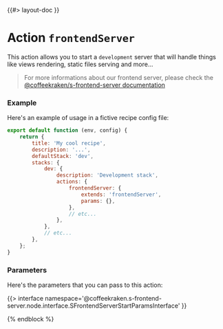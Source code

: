 <!--
/**
 * @name            frontendServer
 *
 * @TODO            namespace       doc.recipes.actions
 *
 * @type            Markdown
 * @platform        md
 * @status          stable
 * @menu            Documentation / Recipes / Actions          /doc/recipes/actions/frontendServer
 *
 * @since           2.0.0
 * @author    Olivier Bossel <olivier.bossel@gmail.com> (https://coffeekraken.io)
 */
-->

{{#> layout-doc }}

# Action `frontendServer`

This action allows you to start a `development` server that will handle things like views rendering, static files serving and more...

> For more informations about our frontend server, please check the [@coffeekraken/s-frontend-server documentation](/@coffeekraken/s-frontend-server/doc/readme)

### Example

Here's an example of usage in a fictive recipe config file:

```js
export default function (env, config) {
    return {
        title: 'My cool recipe',
        description: '...',
        defaultStack: 'dev',
        stacks: {
            dev: {
                description: 'Development stack',
                actions: {
                    frontendServer: {
                        extends: 'frontendServer',
                        params: {},
                    },
                    // etc...
                },
            },
            // etc...
        },
    };
}
```

### Parameters

Here's the parameters that you can pass to this action:

{{> interface namespace='@coffeekraken.s-frontend-server.node.interface.SFrontendServerStartParamsInterface' }}

{% endblock %}
